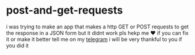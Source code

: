 # post-and-get-requests
i was trying to make an app that makes a http GET or POST requests to get the response in a JSON form but it didnt work pls hekp me :heart:
if you can fix  it or make it better tell me on my [telegram](https://t.me/j_o23)
i will be very thankful to you if you did it
